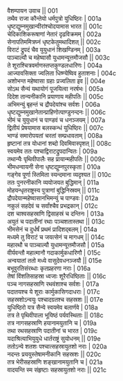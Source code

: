 वैशम्पायन उवाच ||	001    
तथैव राजा कौन्तेयो धर्मपुत्रो युधिष्ठिरः |	001a  
धृष्टद्युम्नमुखान्वीरांश्चोदयामास भारत ||	001c  
चेदिकाशिकरूषाणां नेतारं दृढविक्रमम् |	002a  
सेनापतिममित्रघ्नं धृष्टकेतुमथादिशत् ||	002c  
विराटं द्रुपदं चैव युयुधानं शिखण्डिनम् |	003a  
पाञ्चाल्यौ च महेष्वासौ युधामन्यूत्तमौजसौ ||	003c  
ते शूराश्चित्रवर्माणस्तप्तकुण्डलधारिणः |	004a  
आज्यावसिक्ता ज्वलिता धिष्ण्येष्विव हुताशनाः |	004c  
अशोभन्त महेष्वासा ग्रहाः प्रज्वलिता इव ||	004e   
सोऽथ सैन्यं यथायोगं पूजयित्वा नरर्षभः |	005a  
दिदेश तान्यनीकानि प्रयाणाय महीपतिः ||	005c  
अभिमन्युं बृहन्तं च द्रौपदेयांश्च सर्वशः |	006a  
धृष्टद्युम्नमुखानेतान्प्राहिणोत्पाण्डुनन्दनः ||	006c  
भीमं च युयुधानं च पाण्डवं च धनञ्जयम् |	007a  
द्वितीयं प्रेषयामास बलस्कन्धं युधिष्ठिरः ||	007c  
भाण्डं समारोपयतां चरतां सम्प्रधावताम् |	008a  
हृष्टानां तत्र योधानां शब्दो दिवमिवास्पृशत् ||	008c  
स्वयमेव ततः पश्चाद्विराटद्रुपदान्वितः |	009a  
तथान्यैः पृथिवीपालैः सह प्रायान्महीपतिः ||	009c  
भीमधन्वायनी सेना धृष्टद्युम्नपुरस्कृता |	010a  
गङ्गेव पूर्णा स्तिमिता स्यन्दमाना व्यदृश्यत ||	010c  
ततः पुनरनीकानि व्ययोजयत बुद्धिमान् |	011a  
मोहयन्धृतराष्ट्रस्य पुत्राणां बुद्धिनिस्रवम् ||	011c  
द्रौपदेयान्महेष्वासानभिमन्युं च पाण्डवः |	012a  
नकुलं सहदेवं च सर्वांश्चैव प्रभद्रकान् |	012c  
दश चाश्वसहस्राणि द्विसाहस्रं च दन्तिनः |	013a  
अयुतं च पदातीनां रथाः पञ्चशतास्तथा ||	013c  
भीमसेनं च दुर्धर्षं प्रथमं प्रादिशद्बलम् |	014a  
मध्यमे तु विराटं च जयत्सेनं च मागधम् ||	014c  
महारथौ च पाञ्चाल्यौ युधामन्यूत्तमौजसौ |	015a  
वीर्यवन्तौ महात्मानौ गदाकार्मुकधारिणौ |	015c  
अन्वयातां ततो मध्ये वासुदेवधनञ्जयौ ||	015e   
बभूवुरतिसंरब्धाः कृतप्रहरणा नराः |	016a  
तेषां विंशतिसाहस्रा ध्वजाः शूरैरधिष्ठिताः ||	016c  
पञ्च नागसहस्राणि रथवंशाश्च सर्वशः |	017a  
पदातयश्च ये शूराः कार्मुकासिगदाधराः |	017c  
सहस्रशोऽन्वयुः पश्चादग्रतश्च सहस्रशः ||	017e   
युधिष्ठिरो यत्र सैन्ये स्वयमेव बलार्णवे |	018a  
तत्र ते पृथिवीपाला भूयिष्ठं पर्यवस्थिताः ||	018c  
तत्र नागसहस्राणि हयानामयुतानि च |	019a  
तथा रथसहस्राणि पदातीनां च भारत |	019c  
यदाश्रित्याभियुयुधे धार्तराष्ट्रं सुयोधनम् ||	019e   
ततोऽन्ये शतशः पश्चात्सहस्रायुतशो नराः |	020a  
नदन्तः प्रययुस्तेषामनीकानि सहस्रशः ||	020c  
तत्र भेरीसहस्राणि शङ्खानामयुतानि च |	021a  
वादयन्ति स्म संहृष्टाः सहस्रायुतशो नराः ||	021c  

